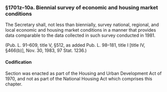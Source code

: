 ### §1701z–10a. Biennial survey of economic and housing market conditions ###

The Secretary shall, not less than biennially, survey national, regional, and local economic and housing market conditions in a manner that provides data comparable to the data collected in such survey conducted in 1981.

(Pub. L. 91–609, title V, §512, as added Pub. L. 98–181, title I [title IV, §466(b)], Nov. 30, 1983, 97 Stat. 1236.)

#### Codification ####

Section was enacted as part of the Housing and Urban Development Act of 1970, and not as part of the National Housing Act which comprises this chapter.